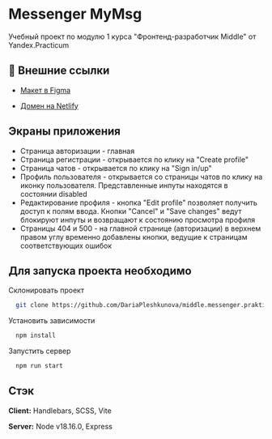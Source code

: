 # Messenger MyMsg

Учебный проект по модулю 1 курса "Фронтенд-разработчик Middle" от Yandex.Practicum


## 🔗 Внешние ссылки

- [Макет в Figma](https://www.figma.com/file/5RQeQrWhcDpCLSi6DSpQ9J/Chat_external_link-(Copy)?type=design&node-id=0%3A1&mode=design&t=ems4D8hs1Qu8YyJR-1)

- [Домен на Netlify](https://inspiring-rugelach-c77c8d.netlify.app)

## Экраны приложения

- Страница авторизации - главная
- Страница регистрации - открывается по клику на "Create profile"
- Страница чатов - открывается по клику на "Sign in/up"
- Профиль пользователя - открывается со страницы чатов по клику на иконку пользователя. Представленные инпуты находятся в состоянии disabled 
- Редактирование профиля - кнопка "Edit profile" позволяет получить доступ к полям ввода. Кнопки "Cancel" и  "Save changes" ведут блокируют инпуты и возвращают к состоянию просмотра профиля
- Страницы 404 и 500 - на главной странице (авторизации) в верхнем правом углу временно добавлены кнопки, ведущие к страницам соответствующих ошибок


## Для запуска проекта необходимо

Склонировать проект

```bash
  git clone https://github.com/DariaPleshkunova/middle.messenger.praktikum.yandex.git
```

Установить зависимости

```bash
  npm install
```

Запустить сервер

```bash
  npm run start
```


## Стэк

**Client:** Handlebars, SCSS, Vite

**Server:** Node v18.16.0, Express


